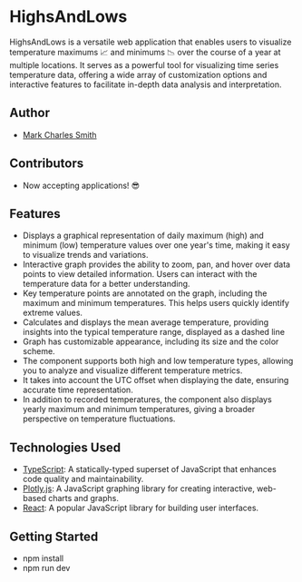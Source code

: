 # HighsAndLows

HighsAndLows is a versatile web application that enables users to visualize temperature maximums 📈 and minimums 📉 over the course of a year at multiple locations. It serves as a powerful tool for visualizing time series temperature data, offering a wide array of customization options and interactive features to facilitate in-depth data analysis and interpretation.

## Author

- [Mark Charles Smith](https://github.com/markcharlessmith)

## Contributors

- Now accepting applications! 😎

## Features

- Displays a graphical representation of daily maximum (high) and minimum (low) temperature values over one year's time, making it easy to visualize trends and variations.
- Interactive graph provides the ability to zoom, pan, and hover over data points to view detailed information. Users can interact with the temperature data for a better understanding.
- Key temperature points are annotated on the graph, including the maximum and minimum temperatures. This helps users quickly identify extreme values.
- Calculates and displays the mean average temperature, providing insights into the typical temperature range, displayed as a dashed line
- Graph has customizable appearance, including its size and the color scheme.
- The component supports both high and low temperature types, allowing you to analyze and visualize different temperature metrics.
- It takes into account the UTC offset when displaying the date, ensuring accurate time representation.
- In addition to recorded temperatures, the component also displays yearly maximum and minimum temperatures, giving a broader perspective on temperature fluctuations.

## Technologies Used

- [TypeScript](https://www.typescriptlang.org/docs/): A statically-typed superset of JavaScript that enhances code quality and maintainability.
- [Plotly.js](https://plotly.com/javascript/): A JavaScript graphing library for creating interactive, web-based charts and graphs.
- [React](https://reactjs.org/docs/): A popular JavaScript library for building user interfaces.

## Getting Started
- npm install
- npm run dev